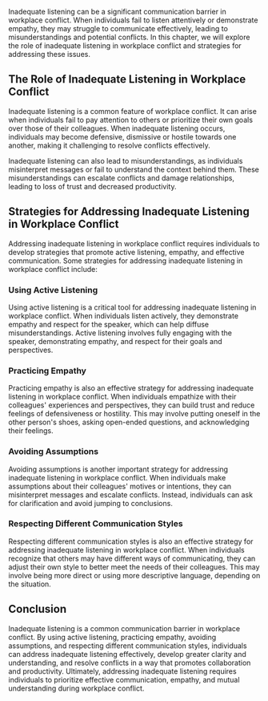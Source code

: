 

Inadequate listening can be a significant communication barrier in workplace conflict. When individuals fail to listen attentively or demonstrate empathy, they may struggle to communicate effectively, leading to misunderstandings and potential conflicts. In this chapter, we will explore the role of inadequate listening in workplace conflict and strategies for addressing these issues.

## The Role of Inadequate Listening in Workplace Conflict

Inadequate listening is a common feature of workplace conflict. It can arise when individuals fail to pay attention to others or prioritize their own goals over those of their colleagues. When inadequate listening occurs, individuals may become defensive, dismissive or hostile towards one another, making it challenging to resolve conflicts effectively.

Inadequate listening can also lead to misunderstandings, as individuals misinterpret messages or fail to understand the context behind them. These misunderstandings can escalate conflicts and damage relationships, leading to loss of trust and decreased productivity.

## Strategies for Addressing Inadequate Listening in Workplace Conflict

Addressing inadequate listening in workplace conflict requires individuals to develop strategies that promote active listening, empathy, and effective communication. Some strategies for addressing inadequate listening in workplace conflict include:

### Using Active Listening

Using active listening is a critical tool for addressing inadequate listening in workplace conflict. When individuals listen actively, they demonstrate empathy and respect for the speaker, which can help diffuse misunderstandings. Active listening involves fully engaging with the speaker, demonstrating empathy, and respect for their goals and perspectives.

### Practicing Empathy

Practicing empathy is also an effective strategy for addressing inadequate listening in workplace conflict. When individuals empathize with their colleagues' experiences and perspectives, they can build trust and reduce feelings of defensiveness or hostility. This may involve putting oneself in the other person's shoes, asking open-ended questions, and acknowledging their feelings.

### Avoiding Assumptions

Avoiding assumptions is another important strategy for addressing inadequate listening in workplace conflict. When individuals make assumptions about their colleagues' motives or intentions, they can misinterpret messages and escalate conflicts. Instead, individuals can ask for clarification and avoid jumping to conclusions.

### Respecting Different Communication Styles

Respecting different communication styles is also an effective strategy for addressing inadequate listening in workplace conflict. When individuals recognize that others may have different ways of communicating, they can adjust their own style to better meet the needs of their colleagues. This may involve being more direct or using more descriptive language, depending on the situation.

## Conclusion

Inadequate listening is a common communication barrier in workplace conflict. By using active listening, practicing empathy, avoiding assumptions, and respecting different communication styles, individuals can address inadequate listening effectively, develop greater clarity and understanding, and resolve conflicts in a way that promotes collaboration and productivity. Ultimately, addressing inadequate listening requires individuals to prioritize effective communication, empathy, and mutual understanding during workplace conflict.
